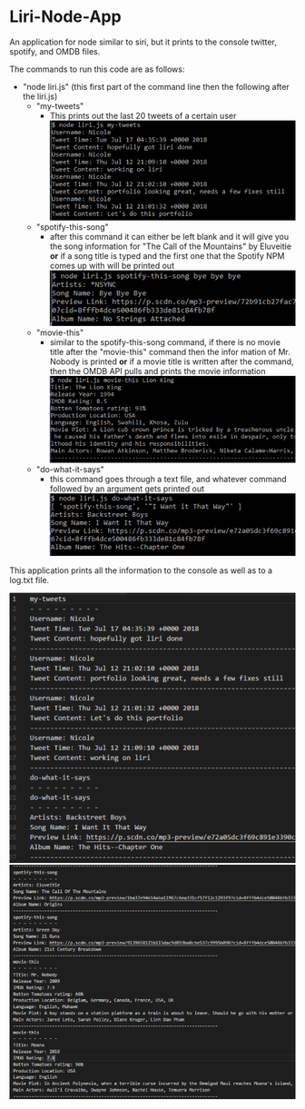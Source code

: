 # Liri-Node-App
An application for node similar to siri, but it prints to the console twitter, spotify, and OMDB files.

The commands to run this code are as follows:
 * "node liri.js" (this first part of the command line then the following after the liri.js)
    * "my-tweets"
        * This prints out the last 20 tweets of a certain user
        ![my tweets](/images/my-tweets.PNG)
    * "spotify-this-song"
        * after this command it can either be left blank and it will give you the song information for "The Call of the Mountains" by Eluveitie **or** if a song title is typed and the first one that the Spotify NPM comes up with will be printed out
        ![spotify this song](/images/spotify-this.PNG)
    * "movie-this"
        * similar to the spotify-this-song command, if there is no movie title after the "movie-this" command then the infor mation of Mr. Nobody is printed **or** if a movie title is written after the command, then the OMDB API pulls and prints the movie information
        ![movie this](/images/movie-this.PNG)
    * "do-what-it-says"
        * this command goes through a text file, and whatever command followed by an argument gets printed out
        ![do what it says](/images/doSays.PNG)

This application prints all the information to the console as well as to a log.txt file.

![my tweets and do what it says in log](/images/log1.PNG)
![movie this and spotify this song in log](/images/log2.PNG)